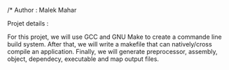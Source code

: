 /* Author : Malek Mahar
   
Projet details : 

For this projet, we will use GCC and GNU Make to create a commande line build system.
After that, we will write a makefile that can natively/cross compile an application.
Finally, we will generate preprocessor, assembly, object, dependecy, executable and map output files.
